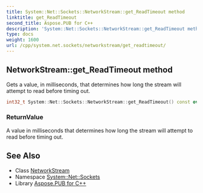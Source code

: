 ```yaml
---
title: System::Net::Sockets::NetworkStream::get_ReadTimeout method
linktitle: get_ReadTimeout
second_title: Aspose.PUB for C++
description: 'System::Net::Sockets::NetworkStream::get_ReadTimeout method. Gets a value, in milliseconds, that determines how long the stream will attempt to read before timing out in C++.'
type: docs
weight: 1600
url: /cpp/system.net.sockets/networkstream/get_readtimeout/
---
```

## NetworkStream::get_ReadTimeout method


Gets a value, in milliseconds, that determines how long the stream will attempt to read before timing out.

```cpp
int32_t System::Net::Sockets::NetworkStream::get_ReadTimeout() const override
```


### ReturnValue

A value in milliseconds that determines how long the stream will attempt to read before timing out.

## See Also

* Class [NetworkStream](../)
* Namespace [System::Net::Sockets](../../)
* Library [Aspose.PUB for C++](../../../)
